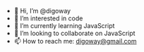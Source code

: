 - 👋 Hi, I’m @digoway
- 👀 I’m interested in code
- 🌱 I’m currently learning JavaScript
- 💞️ I’m looking to collaborate on JavaScript
- 📫 How to reach me: digoway@gmail.com

<!---
digoway/digoway is a ✨ special ✨ repository because its `README.md` (this file) appears on your GitHub profile.
You can click the Preview link to take a look at your changes.
--->
